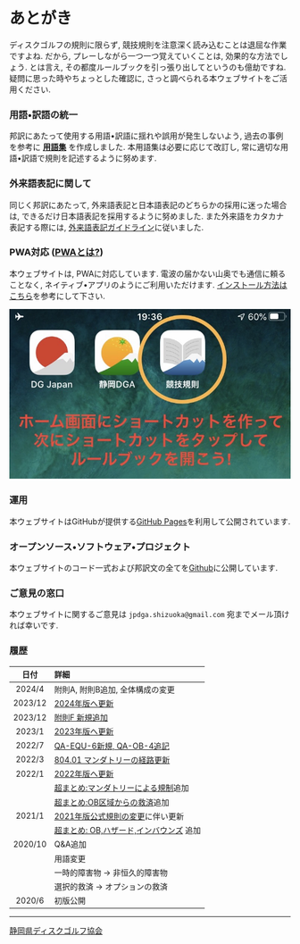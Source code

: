 # あとがき

ディスクゴルフの規則に限らず,
競技規則を注意深く読み込むことは退屈な作業ですよね.
だから, プレーしながら一つ一つ覚えていくことは,
効果的な方法でしょう.
とは言え,
その都度ルールブックを引っ張り出してというのも億劫ですね.
疑問に思った時やちょっとした確認に,
さっと調べられる本ウェブサイトをご活用ください.

### 用語•訳語の統一

邦訳にあたって使用する用語•訳語に揺れや誤用が発生しないよう,
過去の事例を参考に **[用語集](https://docs.google.com/spreadsheets/d/e/2PACX-1vQ5bGuT0Piscjuthjf0udY5EARWtE3XljtIAoW1xj8yB_MgsbG22cyGpG0zIHytpV90yDXo2cmR-fOv/pubhtml)** を作成しました.
本用語集は必要に応じて改訂し,
常に適切な用語•訳語で規則を記述するように努めます.

### 外来語表記に関して

同じく邦訳にあたって,
外来語表記と日本語表記のどちらかの採用に迷った場合は,
できるだけ日本語表記を採用するように努めました.
また外来語をカタカナ表記する際には,
[外来語表記ガイドライン](https://www.jtca.org/standardization/katakana_guide_3_20171222.pdf)に従いました.

### PWA対応 ([PWAとは?](https://www.google.com/search?q=PWA%E3%81%A8%E3%81%AF))

本ウェブサイトは,
PWAに対応しています. 
電波の届かない山奥でも通信に頼ることなく,
ネイティブ•アプリのようにご利用いただけます.
[インストール方法はこちら](https://support.google.com/chrome/answer/9658361?hl=ja)を参考にして下さい.

![ホーム画面のショートカット](assets/img/shortcut.jpg)

### 運用

本ウェブサイトはGitHubが提供する[GitHub Pages](https://pages.github.com)を利用して公開されています.

### オープンソース•ソフトウェア•プロジェクト

本ウェブサイトのコード一式および邦訳文の全てを[Github](https://github.com/jpdga-shizuoka/rules)に公開しています.

### ご意見の窓口

本ウェブサイトに関するご意見は `jpdga.shizuoka@gmail.com` 宛までメール頂ければ幸いです.

### 履歴

|   日付   | 詳細
|:-------:|:---------
| 2024/4 | 附則A, 附則B追加, 全体構成の変更
| 2023/12  | [2024年版へ更新](https://drive.google.com/file/d/1boR4HMhim6qYjtv6jsai1r2QLZv4tUoS/view)
| 2023/12 | [附則F 新規追加](https://drive.google.com/file/d/1pqpwrATw00Vn5M8o2lb5KQckR_As1M9E/view)
| 2023/1  | [2023年版へ更新](https://docs.google.com/presentation/d/e/2PACX-1vRQKajZr0Ye-F5OrV6IqhB38CLAZqR4_dsFH_J4EXrgopZ83imYkrmh1MvLdnoB-Hw9EiXG8ktZnCPp/pub)
| 2022/7  | [QA-EQU-6新規, QA-OB-4追記](https://docs.google.com/presentation/d/e/2PACX-1vTthFMtBpyAmGyR3ULy5AvBBP1a3TISowM7VX-mLhuEuiNR9jweezvG9yboayfsQi7aDIq5v0HY9OMC/pub?start=false&loop=false&delayms=3000)
| 2022/3  | [804.01 マンダトリーの経路更新](https://docs.google.com/presentation/d/e/2PACX-1vSiGej3PzUmYvI-gD5ylHzCo_ixT3W7UpntrLrqsZIOx-D4vW0lrYNmKDUuzqFqYXMyM4t_2wPDdwjV/pub?start=false&loop=false&delayms=3000)
| 2022/1  | [2022年版へ更新](https://docs.google.com/presentation/d/e/2PACX-1vRvDwv6ThGpV3tHZipAZ0m_BtGrZu2tNZfGRW7YJUIgbGo4MQuu0MWdwRfGlxehqsO8McxybQdY2RCf/pub)
|         | [超まとめ:マンダトリーによる規制](mandatory)追加
|         | [超まとめ:OB区域からの救済](relief-from-ob)追加
| 2021/1  | [2021年版公式規則の変更](https://www.pdga.com/news/updates-coming-pdga-official-rules-disc-golf-competition-manual-2021)に伴い更新
|         | [超まとめ: OB,ハザード,インバウンズ](obhazardinbounds) 追加
| 2020/10 | Q&A追加
|         | 用語変更
|         | 一時的障害物 -> 非恒久的障害物
|         | 選択的救済 -> オプションの救済
|  2020/6 | 初版公開

---

[静岡県ディスクゴルフ協会](https://jpdga-shizuoka.github.io/home)
